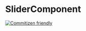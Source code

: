 # SliderComponent 

[![Commitizen friendly](https://img.shields.io/badge/commitizen-friendly-brightgreen.svg)](http://commitizen.github.io/cz-cli/)



